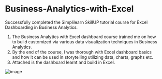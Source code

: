 # Business-Analytics-with-Excel

Successfully completed the Simplilearn SkillUP tutorial course for Excel Dashboarding in Business Analytics.

1. The Business Analytics with Excel dashboard course trained me on how to build customized via various data visualization techniques in Business Analytics.
2.  By the end of the course, I was thorough with Excel dashboard basics and how it can be used in storytelling utilizing data, charts, graphs etc.
3.  Attached is the dashboard learnt and build in Excel.

![image](https://github.com/SaneelTare/Business-Analytics-with-Excel/assets/90349506/daa3211a-b81e-4f9b-aafc-91eaee873367)

